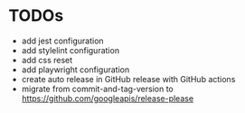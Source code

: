 # TODOs

- add jest configuration
- add stylelint configuration
- add css reset
- add playwright configuration
- create auto release in GitHub release with GitHub actions
- migrate from commit-and-tag-version to https://github.com/googleapis/release-please
